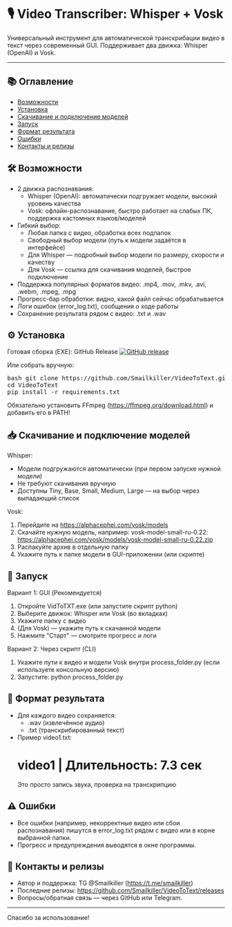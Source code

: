 # 🎙️ Video Transcriber: Whisper + Vosk

Универсальный инструмент для автоматической транскрибации видео в текст через современный GUI.
Поддерживает два движка: Whisper (OpenAI) и Vosk.

--------------------------------------------------------
## 📚 Оглавление

- [Возможности](#️возможности)
- [Установка](#️установка)
- [Скачивание и подключение моделей](#️скачивание-и-подключение-моделей)
- [Запуск](#️запуск)
- [Формат результата](#️формат-результата)
- [Ошибки](#️ошибки)
- [Контакты и релизы](#️контакты-и-релизы)



## 🛠️ Возможности

- 2 движка распознавания:
  - Whisper (OpenAI): автоматически подгружает модели, высокий уровень качества
  - Vosk: офлайн-распознавание, быстро работает на слабых ПК, поддержка кастомных языков/моделей
- Гибкий выбор:
  - Любая папка с видео, обработка всех подпапок
  - Свободный выбор модели (путь к модели задаётся в интерфейсе)
  - Для Whisper — подробный выбор модели по размеру, скорости и качеству
  - Для Vosk — ссылка для скачивания моделей, быстрое подключение
- Поддержка популярных форматов видео: .mp4, .mov, .mkv, .avi, .webm, .mpeg, .mpg
- Прогресс-бар обработки: видно, какой файл сейчас обрабатывается
- Логи ошибок (error_log.txt), сообщения о ходе работы
- Сохранение результата рядом с видео: .txt и .wav



## ⚙️ Установка

Готовая сборка (EXE):
GitHub Release
[![GitHub release](https://img.shields.io/github/v/release/Smailkiller/VideoToText?style=for-the-badge&label=Скачать%20релиз)](https://github.com/Smailkiller/VideoToText/releases/latest)


Или собрать вручную:
<pre>
bash git clone https://github.com/Smailkiller/VideoToText.git 
cd VideoToText 
pip install -r requirements.txt
</pre>
Обязательно установить FFmpeg (https://ffmpeg.org/download.html) и добавить его в PATH!


## 📥 Скачивание и подключение моделей

Whisper:
- Модели подгружаются автоматически (при первом запуске нужной модели)
- Не требуют скачивания вручную
- Доступны Tiny, Base, Small, Medium, Large — на выбор через выпадающий список

Vosk:
1. Перейдите на https://alphacephei.com/vosk/models
2. Скачайте нужную модель, например:
   vosk-model-small-ru-0.22: https://alphacephei.com/vosk/models/vosk-model-small-ru-0.22.zip
3. Распакуйте архив в отдельную папку
4. Укажите путь к папке модели в GUI-приложении (или скрипте)


## 🚀 Запуск

Вариант 1: GUI (Рекомендуется)
1. Откройте VidToTXT.exe (или запустите скрипт python)
2. Выберите движок: Whisper или Vosk (во вкладках)
3. Укажите папку с видео
4. (Для Vosk) — укажите путь к скачанной модели
5. Нажмите "Старт" — смотрите прогресс и логи

Вариант 2: Через скрипт (CLI)
1. Укажите пути к видео и модели Vosk внутри process_folder.py (если используете консольную версию)
2. Запустите:
   python process_folder.py


## 📂 Формат результата

- Для каждого видео сохраняется:
    - .wav (извлечённое аудио)
    - .txt (транскрибированный текст)
- Пример video1.txt:
    # video1 | Длительность: 7.3 сек
    Это просто запись звука, проверка на транскрипцию


## ⚠️ Ошибки

- Все ошибки (например, некорректные видео или сбои распознавания) пишутся в error_log.txt рядом с видео или в корне выбранной папки.
- Прогресс и предупреждения выводятся в окне программы.


## 💬 Контакты и релизы

- Автор и поддержка: TG @Smailkiller (https://t.me/smailkiller)
- Последние релизы: https://github.com/Smailkiller/VideoToText/releases
- Вопросы/обратная связь — через GitHub или Telegram.

--------------------------------------------------------
Спасибо за использование!
